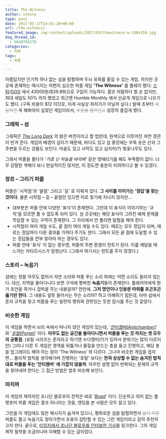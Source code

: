 ```yaml
---
title: The Witness
author: interp
type: post
date: 2017-03-17T14:41:26+00:00
url: /the-witness/
featured_image: /wp-content/uploads/2017/03/thewitness-w-150x150.jpg
dsq_thread_id:
  - 5640784278
categories:
  - 리뷰
tags:
  - 퍼즐

---
```

아름답지만 인기척 하나 없는 섬을 탐험하며 두뇌 유희를 즐길 수 있는 게임. 하지만 곳곳에 존재하는 메시지는 어쩐지 심오한 퍼즐 게임 **'The Witness'** 를 플레이 했다. [스팀][1]/[GOG][2] 에서 43000원($39.99)으로 구입이 가능하다. 결코 저렴하다 할 순 없지만, 최대 세일도 50% 까지 했었고 최근엔 Humble Monthly 에서 선공개 게임으로 나오기도 했다. (구독 비용이 $12 이므로, 이게 사실상 최저가가 아닐까 싶다.) 발매 초부터 <span style="color: #999999;"><del>세일하면</del></span> 꼭 해봐야지 싶었던 게임이라서, <span style="color: #999999;"><del>두통을 끌어안고</del></span> 굉장히 즐겁게 했다.

### 그래픽 &#8211; 섬

그래픽은 [_The Long Dark_][3] 의 밝은 버전이라고 할 법한데, 원색으로 이루어진 자연 경관이 반겨 준다. 게임의 배경이 섬이기 때문에, 바다도 있고 섬 중앙에는 우뚝 솟은 산과 그 주변을 두르는 강물도 보인다. 마을도 있고 사막도 있고 심지어(?) 벚꽃나무도 있다.

그래서 퍼즐을 풀다가 '_가끔 난 하늘을 바라봐_' 같은 멍때리기를 해도 부족함이 없다. 너무 강렬한 색채다 보니 현실적이진 않지만, 이 정도면 충분히 미려하다고 볼 수 있겠다.

### 장르 &#8211; 그리기 퍼즐

퍼즐은 '시작점'과 '끝점' 그리고 '길' 로 이뤄져 있다. **그 사이를 이어가는 '정답'을 찾는 것이다.** 물론 시작점 &#8211; 길 &#8211; 끝점만 있으면 미로 찾기에 지나지 않지만&#8230;

  * 대부분은 퍼즐 안에 다양한 '표식'이 존재한다. 그런데 이 표식이 이야기하는 '규칙'을 모르면 풀 수 없도록 되어 있다. 섬 곳곳에는 해당 표식이 그려진 예제 문제를 학습할 수 있는 구역이 존재한다. 그 자리에서 안 풀리면 탐험을 해야 한다.
  * 시작점이 여러 개일 수도, 끝 점이 여러 개일 수도 있다. 때로는 모두 정답이 되며, 때로는 정답마다 다른 결과를 가져다 주기도 한다. 그래서 모든 끝 점에 도달할 수 있는 정답들을 전부 찾아야 하는 경우도 있다.
  * 퍼즐 안에 '표식' 이 없는 경우엔, 퍼즐의 주변 환경이 힌트가 된다. 이를 깨달을 때 느끼는 카타르시스가 엄청난다. (그래서 여기서는 힌트를 주지 않겠다.)

### 스토리 &#8211; 녹음기

섬에는 정말 아무도 없어서 자연 소리와 퍼즐 푸는 소리 외에는 어떤 소리도 들리지 않는다. 대신, 지역을 돌아다니다 보면 구석에 짱박힌 **녹음기**들이 존재한다. 플레이어에게 뭔가 조언을 하거나 겁박을 주는 내용일까? 천만에. **그저 명언이나 인용문 따위를 조곤조곤 읊기만 한다.** 그 내용도 얼핏 들어서는 무슨 소리야? 하고 이해하기 힘든데, 아마 섬에서 혼자 규칙을 찾고 퍼즐을 푸는 일련의 행위와 관련있는 듯한 암시를 주는 것 같았다.

### 비슷한 게임

이 게임을 하면서 뇌리 속에서 떠나지 않던 게임이 있는데, '_[안티챔버(Antichamber)][4]_' 와 '_[포탈(Portal)][5]_' 이다. **아무도 없는 공간을 돌아다니면서 퍼즐을 푸는 것 까지는 셋 모두의 공통점**. (포탈 시리즈는 혼자라고 하기엔 수다쟁이(?)가 있어서 분위기는 많이 다르지만) 그러나 다른 두 게임은 영역을 뒤틀거나 물질을 만드는 총을 들고 진행하고, 해당 총을 업그레이드 해야 하는 점이 'The Witness' 와 다르다. 그나마 비슷한 게임을 꼽자면&#8230; 물리적 법칙을 생각해가며 진행하는 '포탈' 보다는 **전혀 상상할 수 없는 숨겨진 법칙대로 퍼즐을 푸는 '안티챔버' 에 가깝지 않을까**. 아무런 설명 없이 반복되는 문제의 규칙을 찾아내야 한다는 그 접근 방법은 얼추 비슷해 보인다.

### 마치며

이 게임의 제작자인 조나단 블로우의 전작은 바로 '[_Braid_][6]' 이다. 단순하고 의미 없는 플랫포머 퍼즐 게임은 결코 아니라는 것을, 엔딩을 본 사람은 모두 알고 있다.

그만큼 이 게임에도 많은 메시지가 숨겨져 있으니, 평화로운 섬을 탐험하면서 <span style="color: #999999;"><del>골치 아픈</del></span> 퍼즐도 풀고 녹음기도 찾아가면서 조용히 감탄할 수 있는 그런 게임이라고 감히 추천하고자 한다. 끝으로, [타임지에서 조나단 블로우를 인터뷰한 기사][7]를 링크한다. 그의 게임 제작 철학을 조금이나마 이해할 수 있는 글이었다.

 [1]: http://store.steampowered.com/app/210970/
 [2]: https://www.gog.com/game/the_witness
 [3]: http://store.steampowered.com/app/305620/
 [4]: http://store.steampowered.com/app/219890/
 [5]: http://store.steampowered.com/app/400/
 [6]: http://store.steampowered.com/app/26800/
 [7]: http://time.com/4355763/the-witness-jonathan-blow-interview/